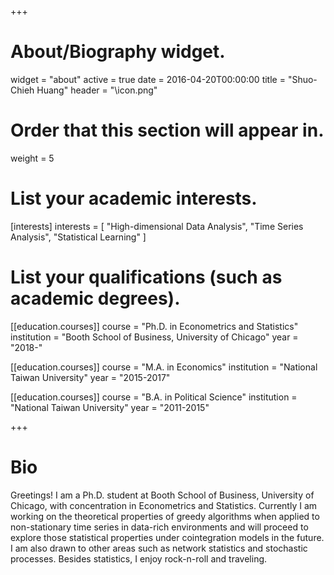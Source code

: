 +++
# About/Biography widget.
widget = "about"
active = true
date = 2016-04-20T00:00:00
title = "Shuo-Chieh Huang"
header = "\icon.png"

# Order that this section will appear in.
weight = 5

# List your academic interests.
[interests]
  interests = [
    "High-dimensional Data Analysis",
    "Time Series Analysis",
    "Statistical Learning"
  ]

# List your qualifications (such as academic degrees).
[[education.courses]]
  course = "Ph.D. in Econometrics and Statistics"
  institution = "Booth School of Business, University of Chicago"
  year = "2018-"

[[education.courses]]
  course = "M.A. in Economics"
  institution = "National Taiwan University"
  year = "2015-2017"

[[education.courses]]
  course = "B.A. in Political Science"
  institution = "National Taiwan University"
  year = "2011-2015"
 
+++

# Bio

Greetings! I am a Ph.D. student at Booth School of Business, University of Chicago, with concentration in Econometrics and Statistics. Currently I am working on the theoretical properties of greedy algorithms when applied to non-stationary time series in data-rich environments and will proceed to explore those statistical properties under cointegration models in the future. I am also drawn to other areas such as network statistics and stochastic processes. Besides statistics, I enjoy rock-n-roll and traveling.
